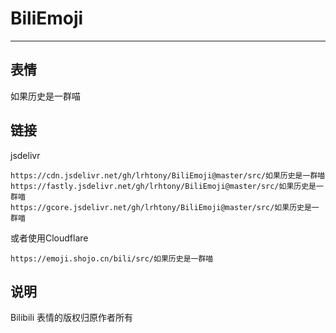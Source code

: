 # BiliEmoji
---
## 表情
如果历史是一群喵
## 链接
jsdelivr
```
https://cdn.jsdelivr.net/gh/lrhtony/BiliEmoji@master/src/如果历史是一群喵
https://fastly.jsdelivr.net/gh/lrhtony/BiliEmoji@master/src/如果历史是一群喵
https://gcore.jsdelivr.net/gh/lrhtony/BiliEmoji@master/src/如果历史是一群喵
```
或者使用Cloudflare
```
https://emoji.shojo.cn/bili/src/如果历史是一群喵
```
## 说明
Bilibili 表情的版权归原作者所有
